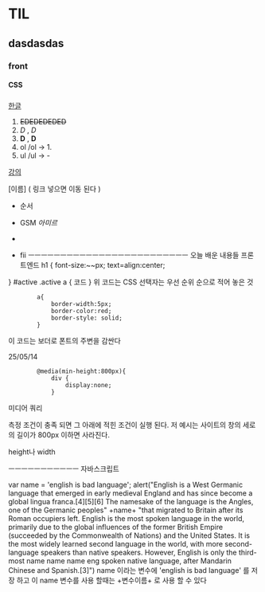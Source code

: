 # TIL
## dasdasdas
### front
#### CSS
##### 
<u>한글</u>

1. ~~EDEDEDEDED~~
2. *D* , _D_
3. **D** , __D__
4. ol /ol -> 1.
5. ul /ul -> - 

[강의](https://www.youtube.com/watch?v=WcED6Ia1IY4&list=PLuHgQVnccGMAnWgUYiAW2cTzSBywFO75B&index=6)

[이름] ( 링크 넣으면 이동 된다 ) 
- 순서
- GSM <em>아미르</em>
- 

- fii
ㅡㅡㅡㅡㅡㅡㅡㅡㅡㅡㅡㅡㅡㅡㅡㅡㅡㅡㅡㅡㅡㅡㅡㅡㅡ
오늘 배운 내용들 프론트엔드
h1 {
  font-size:~~px;
  text=align:center;

}
#active
.active
a {
  코드
}
위 코드는 CSS 선택자는 우선 순위 순으로 적어 놓은 것 


            a{
                border-width:5px;
                border-color:red;
                border-style: solid;
            }
이 코드는 보더로 폰트의 주변을 감싼다

 25/05/14


            @media(min-height:800px){
                div {
                    display:none;
                }

미디어 쿼리

측정 조건이 충족 되면 그 아래에 적힌 조건이 실행 된다.
저 예시는 사이트의 창의 세로의 길이가 800px 이하면 사라진다.

height나 width 






ㅡㅡㅡㅡㅡㅡㅡㅡㅡㅡㅡ
자바스크립트

var name = 'english is bad language';
alert("English is a West Germanic language that emerged in early medieval England and has since become a global lingua franca.[4][5][6] The namesake of the language is the Angles, one of the Germanic peoples" +name+ "that migrated to Britain after its Roman occupiers left. English is the most spoken language in the world, primarily due to the global influences of the former British Empire (succeeded by the Commonwealth of Nations) and the United States. It is the most widely learned second language in the world, with more second-language speakers than native speakers. However, English is only the third-most name name name eng spoken native language, after Mandarin Chinese and Spanish.[3]")
name 이라는 변수에 'english is bad language' 를 저장 하고 이 name 변수를 사용 할때는 +변수이름+ 로 사용 할 수 있다
